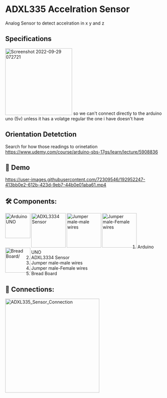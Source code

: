 # ADXL335 Accelration Sensor
Analog Sensor to detect accelration in x y and z 

## Specifications
<img width="213" alt="Screenshot 2022-09-29 072721" src="https://user-images.githubusercontent.com/72309546/192946376-e7ee96c8-48c0-46f0-8e4a-ce9f6710b4ae.png">
so we can't connect directly to the arduino uno (5v) unless it has a volatge regular the one i have doesn't have

## Orientation Detetction 
Search for how those readings to orinetation 
https://www.udemy.com/course/arduino-sbs-17gs/learn/lecture/5908836

## 🎥 Demo
https://user-images.githubusercontent.com/72309546/192952247-413bb0e2-612b-423d-9eb7-44b0e01aba61.mp4


## 🛠️ Components:
<img align="left" alt="Arduino UNO" width="80px" src="https://upload.wikimedia.org/wikipedia/commons/thumb/3/38/Arduino_Uno_-_R3.jpg/220px-Arduino_Uno_-_R3.jpg" draggable="false"/>
 
 <img align="left" alt="ADXL3334 Sensor" width="110px" src="https://robu.in/wp-content/uploads/2016/03/61F5gkx2PGL._SX342_.jpg" draggable="false"/>
   
<img align="left" alt="Jumper male-male wires" width="110px" src="https://potentiallabs.com/cart/image/cache/catalog/nov-dec/m-m-800x600.jpg" draggable="false"/>
 
 <img align="left" alt="Jumper male-Female wires" width="110px" src="http://cdn.shopify.com/s/files/1/0300/6424/6919/products/male-to-female-jumper-wires_1200x1200.jpg?v=1645636950" draggable="false"/>
 
 <img align="left" alt="Bread Board/" width="80px" src="https://www.ubuy.com.bh/productimg/?image=aHR0cHM6Ly9tLm1lZGlhLWFtYXpvbi5jb20vaW1hZ2VzL0kvNjFwK1FUYk1mNUwuX1NMMTAxMF8uanBn.jpg" draggable="false"/>
 <br><br><br><br><br>
 
 <ol>
 <li>Arduino UNO</li>
 <li>ADXL3334 Sensor</li>
 <li>Jumper male-male wires</li>
 <li>Jumper male-Female wires</li>
 <li>Bread Board</li>
 </ol>

## 🔌 Connections:
<img width="300px" alt="ADXL335_Sensor_Connection" src="https://user-images.githubusercontent.com/72309546/192952533-a876f40b-d357-4e7b-9bad-4f8962cdf7eb.png">
